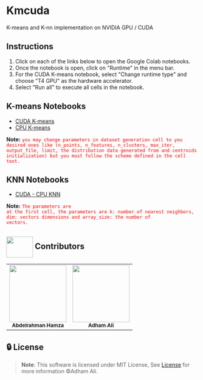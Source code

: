 # Kmcuda
K-means and K-nn implementation on NVIDIA GPU / CUDA

## Instructions

1. Click on each of the links below to open the Google Colab notebooks.
2. Once the notebook is open, click on "Runtime" in the menu bar.
3. For the CUDA K-means notebook, select "Change runtime type" and choose "T4 GPU" as the hardware accelerator.
4. Select "Run all" to execute all cells in the notebook.

## K-means Notebooks
- <a href="https://colab.research.google.com/drive/1to9tdDB2ZSDcMHyOJUMyImBYUpNjLLlX#scrollTo=8ZK9swhzPand" target="_blank">CUDA K-means</a>
- <a href="https://colab.research.google.com/drive/1tPC_UrZiwcsH_nbBzaofRmgiK7Umo44x#scrollTo=PnWPnYjO6NtK" target="_blank">CPU K-means</a>
<p>
<strong>Note:</strong> <code style = "color : red">you may change parameters in dataset generation cell to you desired ones like (n_points, n_features, n_clusters, max_iter, output_file, limit, the distribution data generated from and centroids initialization) but you must follow the scheme defined in the cell text.</code>
</p>

## KNN Notebooks

- <a href="https://colab.research.google.com/drive/1QIZWsNBGc4EBXvWLljrxPsrTBbvJj5_Q?usp=sharing" target="_blank">CUDA - CPU KNN</a>

<strong>Note:</strong> <code style = "color : red">The parameters are at the first cell, the parameters are k: number of nearest neighbors, dim: vectors dimensions and array_size: the number of vectors.</code>
</p>

## <img  align="center" width= 70px height =55px src="https://media0.giphy.com/media/Xy702eMOiGGPzk4Zkd/giphy.gif?cid=ecf05e475vmf48k83bvzye3w2m2xl03iyem3tkuw2krpkb7k&rid=giphy.gif&ct=s"> Contributors <a id ="contributors"></a>

<table align="center" >
  <tr>
     <td align="center"><a href="https://github.com/Abd-ELrahmanHamza"><img src="https://avatars.githubusercontent.com/u/68310502?v=4" width="150px;" alt=""/><br /><sub><b>Abdelrahman Hamza</b></sub></a><br /></td>
    <td align="center"><a href="https://github.com/AdhamAliAbdelAal" ><img src="https://avatars.githubusercontent.com/u/83884426?v=4" width="150px;" alt=""/><br /><sub><b>Adham Ali</b></sub></a><br />
    </td>
  </tr>
</table>

## 🔒 License <a id ="license"></a>

> **Note**: This software is licensed under MIT License, See [License](https://github.com/AdhamAliAbdelAal/Pipelined-Processor/blob/master/LICENSE) for more information ©Adham Ali.


